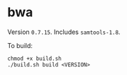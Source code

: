 # bwa

Version `0.7.15`. Includes `samtools-1.8`.

To build:
```
chmod +x build.sh
./build.sh build <VERSION>
```
